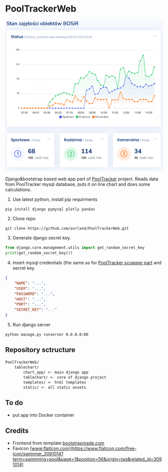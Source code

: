 # PoolTrackerWeb
![ss1](https://raw.githubusercontent.com/avrland/PoolTrackerWeb/main/images/1.png)

Django&bootstrap based web app part of [PoolTracker](https://github.com/avrland/PoolTracker) project. Reads data from PoolTracker mysql database, puts it on line chart and does some calculations.

1. Use latest python, install pip requirments
```
pip install django pymysql plotly pandas
```
2. Clone repo
```
git clone https://github.com/avrland/PoolTrackerWeb.git
```
3. Generate django secret key.
```python
from django.core.management.utils import get_random_secret_key
print(get_random_secret_key())
```
4. Insert mysql credentials (the same as for [PoolTracker scrapper part](https://github.com/avrland/PoolTracker) and secret key.
```json
{
    "NAME": "...",
    "USER": "...",
    "PASSWORD": "...",
    "HOST": "...",
    "PORT": "...",
    "SECRET_KEY": "..."
}
```
5. Run django server
```
python manage.py runserver 0.0.0.0:80
```

## Repository sctructure
```
PoolTrackerWeb/
    tablechart/
        chart_app/ <- main django app
        tablechart/ <- core of django project
        templates/ <- html templates
        static/ <- all static assets
```

## To do
- put app into Docker container

## Credits
- Frontend from template [bootstrapmade.com](https://bootstrapmade.com/nice-admin-bootstrap-admin-html-template/)
- Favicon [www.flaticon.com](https://www.flaticon.com/free-icon/swimmer_3091014?term=swimming+pool&page=1&position=56&origin=tag&related_id=3091014)
